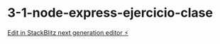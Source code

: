 # 3-1-node-express-ejercicio-clase

[Edit in StackBlitz next generation editor ⚡️](https://stackblitz.com/~/github.com/Verokina89/3-1-node-express-ejercicio-clase)